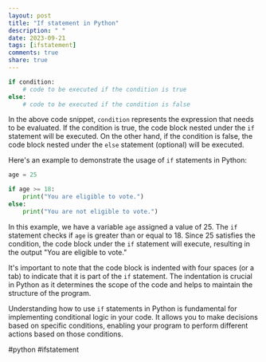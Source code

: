 ```yaml
---
layout: post
title: "If statement in Python"
description: " "
date: 2023-09-21
tags: [ifstatement]
comments: true
share: true
---
```


```python
if condition:
    # code to be executed if the condition is true
else:
    # code to be executed if the condition is false
```

In the above code snippet, `condition` represents the expression that needs to be evaluated. If the condition is true, the code block nested under the `if` statement will be executed. On the other hand, if the condition is false, the code block nested under the `else` statement (optional) will be executed.

Here's an example to demonstrate the usage of `if` statements in Python:

```python
age = 25

if age >= 18:
    print("You are eligible to vote.")
else:
    print("You are not eligible to vote.")
```

In this example, we have a variable `age` assigned a value of 25. The `if` statement checks if `age` is greater than or equal to 18. Since 25 satisfies the condition, the code block under the `if` statement will execute, resulting in the output "You are eligible to vote."

It's important to note that the code block is indented with four spaces (or a tab) to indicate that it is part of the `if` statement. The indentation is crucial in Python as it determines the scope of the code and helps to maintain the structure of the program.

Understanding how to use `if` statements in Python is fundamental for implementing conditional logic in your code. It allows you to make decisions based on specific conditions, enabling your program to perform different actions based on those conditions.

#python #ifstatement